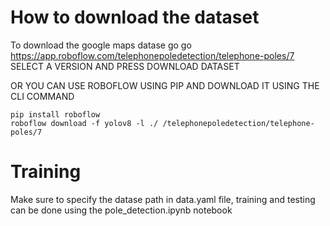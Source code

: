 # How to download the dataset
To download the google maps datase go go https://app.roboflow.com/telephonepoledetection/telephone-poles/7 SELECT A VERSION AND PRESS DOWNLOAD DATASET

 OR YOU CAN USE ROBOFLOW USING PIP AND DOWNLOAD IT USING THE CLI COMMAND

    pip install roboflow
    roboflow download -f yolov8 -l ./ /telephonepoledetection/telephone-poles/7

# Training
Make sure to specify the datase path in data.yaml file, training and testing can be done using the pole_detection.ipynb notebook